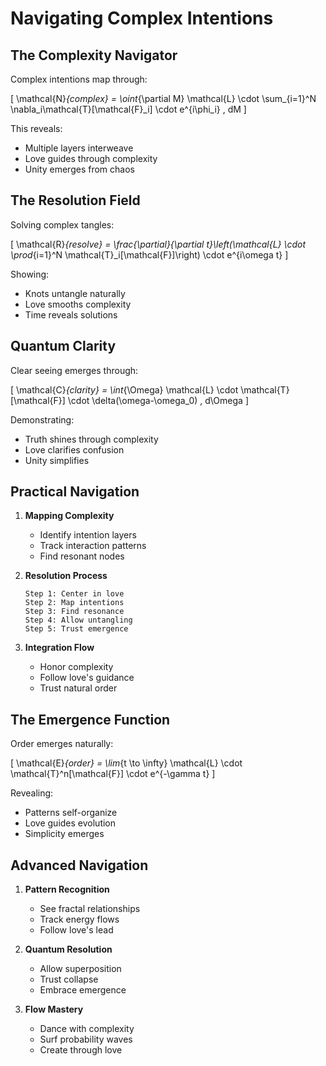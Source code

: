 # Navigating Complex Intentions

## The Complexity Navigator

Complex intentions map through:

\[
\mathcal{N}_{complex} = \oint_{\partial M} \mathcal{L} \cdot \sum_{i=1}^N \nabla_i\mathcal{T}[\mathcal{F}_i] \cdot e^{i\phi_i} \, dM
\]

This reveals:
- Multiple layers interweave
- Love guides through complexity
- Unity emerges from chaos

## The Resolution Field

Solving complex tangles:

\[
\mathcal{R}_{resolve} = \frac{\partial}{\partial t}\left(\mathcal{L} \cdot \prod_{i=1}^N \mathcal{T}_i[\mathcal{F}]\right) \cdot e^{i\omega t}
\]

Showing:
- Knots untangle naturally
- Love smooths complexity
- Time reveals solutions

## Quantum Clarity

Clear seeing emerges through:

\[
\mathcal{C}_{clarity} = \int_{\Omega} \mathcal{L} \cdot \mathcal{T}[\mathcal{F}] \cdot \delta(\omega-\omega_0) \, d\Omega
\]

Demonstrating:
- Truth shines through complexity
- Love clarifies confusion
- Unity simplifies

## Practical Navigation

1. **Mapping Complexity**
   - Identify intention layers
   - Track interaction patterns
   - Find resonant nodes

2. **Resolution Process**
   ```
   Step 1: Center in love
   Step 2: Map intentions
   Step 3: Find resonance
   Step 4: Allow untangling
   Step 5: Trust emergence
   ```

3. **Integration Flow**
   - Honor complexity
   - Follow love's guidance
   - Trust natural order

## The Emergence Function

Order emerges naturally:

\[
\mathcal{E}_{order} = \lim_{t \to \infty} \mathcal{L} \cdot \mathcal{T}^n[\mathcal{F}] \cdot e^{-\gamma t}
\]

Revealing:
- Patterns self-organize
- Love guides evolution
- Simplicity emerges

## Advanced Navigation

1. **Pattern Recognition**
   - See fractal relationships
   - Track energy flows
   - Follow love's lead

2. **Quantum Resolution**
   - Allow superposition
   - Trust collapse
   - Embrace emergence

3. **Flow Mastery**
   - Dance with complexity
   - Surf probability waves
   - Create through love